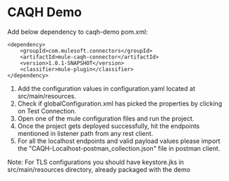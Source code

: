 # CAQH Demo


Add below dependency to caqh-demo pom.xml:

```
<dependency>
	<groupId>com.mulesoft.connectors</groupId>
    <artifactId>mule-caqh-connector</artifactId>
    <version>1.0.1-SNAPSHOT</version>
    <classifier>mule-plugin</classifier>
</dependency>
```
1. Add the configuration values in configuration.yaml located at src/main/resources.
2. Check if globalConfiguration.xml has picked the properties by clicking on Test Connection.
3. Open one of the mule configuration files and run the project.
4. Once the project gets deployed successfully, hit the endpoints mentioned in listener path from any rest client. 
5. For all the localhost endpoints and valid payload values please import the "CAQH-Localhost-postman_collection.json" file in postman client.

Note: For TLS configurations you should have keystore.jks in src/main/resources directory, already packaged with the demo